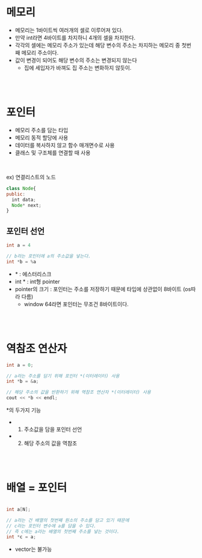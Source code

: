 # 메모리
- 메모리는 1바이트씩 여러개의 셀로 이루어져 있다.
- 만약 int라면 4바이트를 차지하니 4개의 셀을 차지한다.
- 각각의 셀에는 메모리 주소가 있는데 해당 변수의 주소는 차지하는 메모리 중 첫번째 메모리 주소이다.
- 값이 변경이 되어도 해당 변수의 주소는 변경되지 않는다     
  - 집에 세입자가 바껴도 집 주소는 변화하지 않듯이.   

<br/>
<br/>

# 포인터
- 메모리 주소를 담는 타입
- 메모리 동적 할당에 사용
- 데이터를 복사하지 않고 함수 매개면수로 사용
- 클래스 및 구조체를 연결할 때 사용     
<br/>

ex) 연결리스트의 노드
```javascript
class Node{
public:
  int data;
  Node* next;
}
```

## 포인터 선언
```java
int a = 4

// b라는 포인터에 a의 주소값을 넣는다.
int *b = %a
```
-  \* : 에스터리스크
- int * : int형 pointer
- pointer의 크기 : 포인터는 주소를 저장하기 때문에 타입에 상관없이 8바이트 (os따라 다름) 
  - window 64라면 포인터는 무조건 8바이트이다.
<br/>
<br/>

# 역참조 연산자
```java
int a = 0;

// a라는 주소를 담기 위해 포인터 *(이터레이터) 사용
int *b = &a;

// 해당 주소의 값을 반환하기 위해 역참조 연산자 *(이터레이터) 사용
cout << *b << endl;
```
*의 두가지 기능   
- 1. 주소값을 담을 포인터 선언
- 2. 해당 주소의 값을 역참조 
<br/>
<br/>

# 배열 = 포인터
```java

int a[N];

// a라는 건 배열의 첫번째 원소의 주소를 담고 있기 때문에
// c라는 포인터 변수에 a를 담을 수 있다.
// 즉 c에는 a라는 배열의 첫번째 주소를 넣는 것이다.
int *c = a;
```
- vector는 불가능